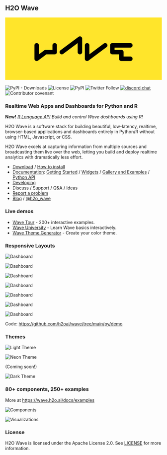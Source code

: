 ## H2O Wave

<img src="assets/brand/wave-type-yellow.png" alt="Wave logo">

<p>
  <img alt="PyPI - Downloads" src="https://img.shields.io/pypi/dm/h2o-wave?color=FBE52B">
  <img alt="License" src="https://img.shields.io/github/license/h2oai/wave?color=yellow">
  <img alt="PyPI" src="https://img.shields.io/pypi/v/h2o-wave?label=current-version">
  <img alt="Twitter Follow" src="https://img.shields.io/twitter/follow/h2o_wave">
  <a href="https://discord.gg/V8GZFAy3WM"><img src="https://img.shields.io/badge/chat-discord-blue?style=flat&logo=discord" alt="discord chat"></a>
  <img alt="Contributor covenant" src="https://img.shields.io/badge/Contributor%20Covenant-2.0-4baaaa.svg">
</p>

### Realtime Web Apps and Dashboards for Python and R

**New!** *[R Language API](https://wave.h2o.ai/blog/r-api-preview) Build and control Wave dashboards using R!*

H2O Wave is a software stack for building beautiful, low-latency, realtime, browser-based applications and dashboards entirely in Python/R without using HTML, Javascript, or CSS.

H2O Wave excels at capturing information from multiple sources and broadcasting them live over the web, letting you build and deploy realtime analytics with dramatically less effort.

- [Download](https://github.com/h2oai/wave/releases) / [How to install](https://wave.h2o.ai/docs/installation/)
- [Documentation](https://wave.h2o.ai/): [Getting Started](https://wave.h2o.ai/docs/getting-started/) / [Widgets](https://wave.h2o.ai/docs/widgets/overview) / [Gallery and Examples](https://wave.h2o.ai/docs/examples/) / [Python API](https://wave.h2o.ai/docs/api/index/)
- [Developing](https://github.com/h2oai/wave/blob/main/.github/CONTRIBUTING.md#development-setup)
- [Discuss / Support / Q&A / Ideas](https://github.com/h2oai/wave/discussions)
- [Report a problem](https://github.com/h2oai/wave/issues/new/choose)
- [Blog](https://wave.h2o.ai/blog/) / [@h2o_wave](https://twitter.com/h2o_wave)

### Live demos

- [Wave Tour](https://huggingface.co/spaces/h2oai/wave-tour) - 200+ interactive examples.
- [Wave University](https://huggingface.co/spaces/h2oai/wave-university) - Learn Wave basics interactively.
- [Wave Theme Generator](https://huggingface.co/spaces/h2oai/theme-generator) - Create your color theme.

### Responsive Layouts

![Dashboard](website/blog/assets/2021-01-17/dashboards.png)

![Dashboard](website/blog/assets/2021-01-17/dashboard_red.png)

![Dashboard](website/blog/assets/2021-01-17/dashboard_blue.png)

![Dashboard](website/blog/assets/2021-01-17/dashboard_orange.png)

![Dashboard](website/blog/assets/2021-01-17/dashboard_cyan.png)

![Dashboard](website/blog/assets/2021-01-17/dashboard_mint.png)

![Dashboard](website/blog/assets/2021-01-17/dashboard_purple.png)

Code: <https://github.com/h2oai/wave/tree/main/py/demo>

### Themes

![Light Theme](assets/visuals/theme-light.png)

![Neon Theme](assets/visuals/theme-neon.png)

(Coming soon!)

![Dark Theme](assets/visuals/theme-dark.png)

### 80+ components, 250+ examples

More at <https://wave.h2o.ai/docs/examples>

![Components](assets/visuals/components-1.png)

![Visualizations](assets/visuals/components-2.png)

### License

H2O Wave is licensed under the Apache License 2.0. See [LICENSE](LICENSE) for more information.
